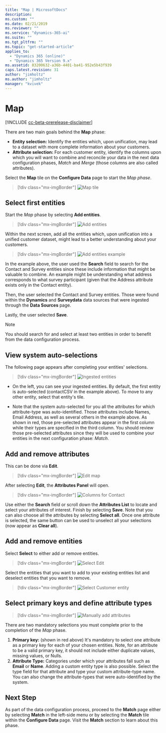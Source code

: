 ```yaml
---
title: "Map | MicrosoftDocs"
description: 
ms.custom: ""
ms.date: 02/21/2019
ms.reviewer: ""
ms.service: "dynamics-365-ai"
ms.suite: ""
ms.tgt_pltfrm: ""
ms.topic: "get-started-article"
applies_to: 
  - "Dynamics 365 (online)"
  - "Dynamics 365 Version 9.x"
ms.assetid: 83200632-a36b-4401-ba41-952e5b43f939
caps.latest.revision: 31
author: "jimholtz"
ms.author: "jimholtz"
manager: "kvivek"
---
```

# Map

[!INCLUDE [cc-beta-prerelease-disclaimer](../includes/cc-beta-prerelease-disclaimer.md)]

There are two main goals behind the **Map** phase:

- **Entity selection:** Identify the entities which, upon unification, may lead to a dataset with more complete information about your customers.
- **Attribute selection:** For each customer entity, identify the columns upon which you will want to combine and reconcile your data in the next data configuration phases, *Match* and *Merge* (those columns are also called attributes).

Select the **Map** tile on the **Configure Data** page to start the *Map phase*.

> [!div class="mx-imgBorder"] 
> ![](media/data-manager-configure-map.png "Map tile")

## Select first entities

Start the *Map* phase by selecting **Add entities**.

> [!div class="mx-imgBorder"] 
> ![](media/data-manager-configure-map-add-entities.png "Add entities")

Within the next screen, add all the entities which, upon unification into a unified customer dataset, might lead to a better understanding about your customers.

> [!div class="mx-imgBorder"] 
> ![](media/data-manager-configure-map-add-entities-example.png "Add entities example")

In the example above, the user used the **Search** field to search for the Contact and Survey entities since these include information that might be valuable to combine. An example might be understanding what address corresponds to what survey participant (given that the Address attribute exists only in the Contact entity). 

Then, the user selected the Contact and Survey entities. Those were found within the **Dynamics** and **Surveydata** data sources that were ingested through the **Data Sources** page. 

Lastly, the user selected **Save**.

> [!NOTE] 
> You should search for and select at least two entities in order to benefit from the data configuration process.

## View system auto-selections

The following page appears after completing your entities' selections.

> [!div class="mx-imgBorder"] 
> ![](media/data-manager-configure-map-ingested-entities.png "Ingested entities")

- On the left, you can see your ingested entities. By default, the first entity is auto-selected (contactCSV in the example above). To move to any other entity, select that entity's tile. 

- Note that the system auto-selected for you all the attributes for which attribute-type was auto-identified. Those attributes include Names, Email Address, as well as several others in the example above. As shown in red, those pre-selected attributes appear in the first column while their types are specified in the third column. You should review those pre-selected attributes since they will be used to combine your entities in the next configuration phase: *Match*. 

## Add and remove attributes

This can be done via **Edit**.

> [!div class="mx-imgBorder"] 
> ![](media/configure-data-map-edit.png "Edit map")

After selecting **Edit**, the **Attributes Panel** will open.

> [!div class="mx-imgBorder"] 
> ![](media/configure-data-map-contact-attributes.png "Columns for Contact")

Use either the **Search** field or scroll down the **Attributes List** to locate and select your attributes of interest. Finish by selecting **Save**. Note that you can also choose all the attributes by selecting **Select all**. Once one attribute is selected, the same button can be used to unselect all your selections (now appear as **Clear all**).

## Add and remove entities

Select **Select** to either add or remove entities.

> [!div class="mx-imgBorder"] 
> ![](media/data-manager-configure-map-edit.png "Select Edit")

Select the entities that you want to add to your existing entities list and deselect entities that you want to remove.

> [!div class="mx-imgBorder"] 
> ![](media/data-manager-configure-map-edit-customer-entity.png "Select Customer entity")

## Select primary keys and define attribute types

> [!div class="mx-imgBorder"] 
> ![](media/data-manager-configure-map-add-attributes.png "Manually add attributes")

There are two mandatory selections you must complete prior to the completion of the *Map* phase.

1. **Primary key:** (shown in red above) It's mandatory to select one attribute as a primary key for each of your chosen entities. Note, for an attribute to be a valid primary key, it should not include either duplicate values, missing values, or Nulls. 
2. **Attribute Type:** Categories under which your attributes fall such as **Email** or **Name**. Adding a custom entity type is also possible. Select the type field for that attribute and type your custom attribute-type name. You can also change the attribute-types that were auto-identified by the system.  

## Next Step

As part of the data configuration process, proceed to the **Match** page either by selecting **Match** in the left-side menu or by selecting the **Match** tile within the **Configure Data** page. Visit the **Match** section to learn about this phase.
